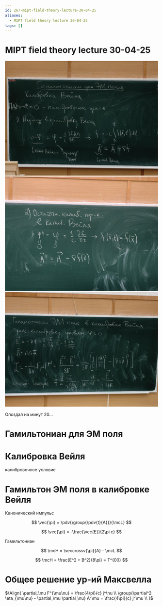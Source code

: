 ```yaml
---
id: 267-mipt-field-theory-lecture-30-04-25
aliases:
  - MIPT field theory lecture 30-04-25
tags: []
---
```


# MIPT field theory lecture 30-04-25
![30-04-25_09-39-36_361_IMG_20250430_092421.jpg](assets/imgs/30-04-25_09-39-36_361_IMG_20250430_092421.jpg)
![30-04-25_09-39-36_972_IMG_20250430_092424.jpg](assets/imgs/30-04-25_09-39-36_972_IMG_20250430_092424.jpg)
![30-04-25_09-39-36_108_IMG_20250430_092921.jpg](assets/imgs/30-04-25_09-39-36_108_IMG_20250430_092921.jpg)

Опоздал на минут 20...

# Гамильтониан для ЭМ поля

# Калибровка Вейля

калибровочное условие

# Гамильтон ЭМ поля в калибровке Вейля

Канонический импульс

$$
\vec{\pi} = \pdv{\group{\pdv{t}{A}}}{\mcL}
$$

$$
\vec{\pi} = -\frac{\vec{E}}{2\pi c}
$$

Гамильтониан

$$
\mcH = \veccrossv{\pi}{A} - \mcL
$$

$$
\mcH = \frac{E^2 + B^2}{8\pi} = T^{00}
$$

# Общее решение ур-ий Максвелла

$\Align{
\partial_\mu F^{\mu\nu} = \frac{4\pi}{c} j^\nu \\
\group{\partial^2 \eta_{\mu\nu} - \partial_\mu \partial_\nu} A^\mu = \frac{4\pi}{c} j^\mu \\
}$
